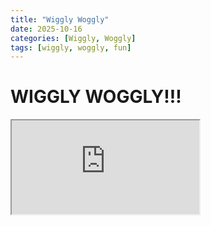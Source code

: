 ```yaml
---
title: "Wiggly Woggly"
date: 2025-10-16
categories: [Wiggly, Woggly]
tags: [wiggly, woggly, fun]
---
```

# WIGGLY WOGGLY!!!

<iframe src="http://www.staggeringbeauty.com/" ></iframe>
